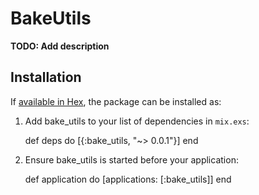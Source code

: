 # BakeUtils

**TODO: Add description**

## Installation

If [available in Hex](https://hex.pm/docs/publish), the package can be installed as:

  1. Add bake_utils to your list of dependencies in `mix.exs`:

        def deps do
          [{:bake_utils, "~> 0.0.1"}]
        end

  2. Ensure bake_utils is started before your application:

        def application do
          [applications: [:bake_utils]]
        end
